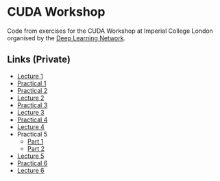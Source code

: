 CUDA Workshop
=============

Code from exercises for the CUDA Workshop at Imperial College London organised by the [Deep Learning Network](http://dlnetwork.org).

Links (Private)
---------------

- [Lecture 1]()
- [Practical 1](https://drive.google.com/open?id=0B0ajnlL6BEXJYWN5WktDRWp4WXc)
- [Practical 2](https://drive.google.com/open?id=0B0ajnlL6BEXJWWcyX3hDcnRhOFU)
- [Lecture 2]()
- [Practical 3](https://drive.google.com/open?id=0B0ajnlL6BEXJU25GblBFNkZkWG8)
- [Lecture 3]()
- [Practical 4](https://drive.google.com/open?id=0B0ajnlL6BEXJWlM2Y0pLMUNSTms)
- [Lecture 4]()
- Practical 5
    - [Part 1](https://drive.google.com/open?id=0B0ajnlL6BEXJWnA1azBFYUFBZ1U)
    - [Part 2]()
- [Lecture 5]()
- [Practical 6](https://drive.google.com/open?id=0B0ajnlL6BEXJMzZhb1BBTldPR2M)
- [Lecture 6]()
